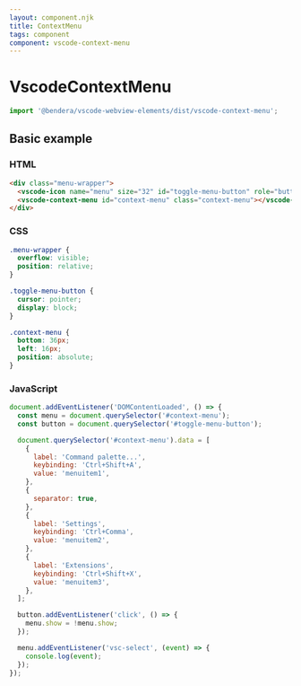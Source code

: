 ```yaml
---
layout: component.njk
title: ContextMenu
tags: component
component: vscode-context-menu
---
```


# VscodeContextMenu

```typescript
import '@bendera/vscode-webview-elements/dist/vscode-context-menu';
```

## Basic example

<style>
.menu-wrapper {
  overflow: visible;
  position: relative;
}

.toggle-menu-button {
  cursor: pointer;
  display: block;
}

.context-menu {
  bottom: 36px;
  left: 16px;
  position: absolute;
  z-index: 2;
}
</style>

<component-preview>
  <div class="menu-wrapper">
    <vscode-icon name="menu" size="32" id="toggle-menu-button" role="button" title="Toggle Menu" class="toggle-menu-button"></vscode-icon>
    <vscode-context-menu id="context-menu" class="context-menu"></vscode-context-menu>
  </div>
</component-preview>

<script>
document.addEventListener('DOMContentLoaded', () => {
  const menu = document.querySelector('#context-menu');
  const button = document.querySelector('#toggle-menu-button');

  document.querySelector('#context-menu').data = [
    {
      label: 'Command palette...',
      keybinding: 'Ctrl+Shift+A',
      value: 'menuitem1',
    },
    {
      separator: true,
    },
    {
      label: 'Settings',
      keybinding: 'Ctrl+Comma',
      value: 'menuitem2',
    },
    {
      label: 'Extensions',
      keybinding: 'Ctrl+Shift+X',
      value: 'menuitem3',
    },
  ];

  button.addEventListener('click', () => {
    menu.show = !menu.show;
  });

  menu.addEventListener('vsc-select', (event) => {
    console.log(event);
  });
});
</script>

### HTML

```html
<div class="menu-wrapper">
  <vscode-icon name="menu" size="32" id="toggle-menu-button" role="button" title="Toggle Menu" class="toggle-menu-button"></vscode-icon>
  <vscode-context-menu id="context-menu" class="context-menu"></vscode-context-menu>
</div>
```

### CSS

```css
.menu-wrapper {
  overflow: visible;
  position: relative;
}

.toggle-menu-button {
  cursor: pointer;
  display: block;
}

.context-menu {
  bottom: 36px;
  left: 16px;
  position: absolute;
}
```

### JavaScript

```javascript
document.addEventListener('DOMContentLoaded', () => {
  const menu = document.querySelector('#context-menu');
  const button = document.querySelector('#toggle-menu-button');

  document.querySelector('#context-menu').data = [
    {
      label: 'Command palette...',
      keybinding: 'Ctrl+Shift+A',
      value: 'menuitem1',
    },
    {
      separator: true,
    },
    {
      label: 'Settings',
      keybinding: 'Ctrl+Comma',
      value: 'menuitem2',
    },
    {
      label: 'Extensions',
      keybinding: 'Ctrl+Shift+X',
      value: 'menuitem3',
    },
  ];

  button.addEventListener('click', () => {
    menu.show = !menu.show;
  });

  menu.addEventListener('vsc-select', (event) => {
    console.log(event);
  });
});
```
